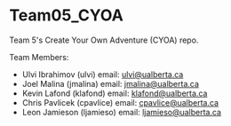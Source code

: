 Team05_CYOA
===========

Team 5's Create Your Own Adventure (CYOA) repo.

Team Members:
* Ulvi Ibrahimov (ulvi) email: ulvi@ualberta.ca
* Joel Malina (jmalina) email: jmalina@ualberta.ca
* Kevin Lafond (klafond) email: klafond@ualberta.ca
* Chris Pavlicek (cpavlice) email: cpavlice@ualberta.ca
* Leon Jamieson (ljamieso) email: ljamieso@ualberta.ca
